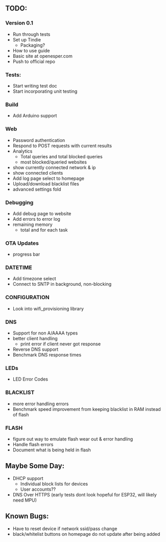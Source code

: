 ## TODO:

### Version 0.1
- Run through tests
- Set up Tindie
    - Packaging?
- How to use guide
- Basic site at openesper.com
- Push to official repo

### Tests:
- Start writing test doc
- Start incorporating unit testing
### Build
- Add Arduino support
### Web
- Password authentication
- Respond to POST requests with current results
- Analytics
    - Total queries and total blocked queries
    - most blocked/queried websites
- show currently connected network & ip
- show connected clients
- Add log page select to homepage 
- Upload/download blacklist files
- advanced settings fold
### Debugging
- Add debug page to website
- Add errors to error log
- remaining memory
    - total and for each task
### OTA Updates
- progress bar
### DATETIME
- Add timezone select
- Connect to SNTP in background, non-blocking
### CONFIGURATION
- Look into wifi_provisioning library
### DNS
- Support for non A/AAAA types
- better client handling
    - print error if client never got response
- Reverse DNS support
- Benchmark DNS response times
### LEDs
- LED Error Codes
### BLACKLIST
- more error handling errors
- Benchmark speed improvement from keeping blacklist in RAM instead of flash
### FLASH
- figure out way to emulate flash wear out & error handling
- Handle flash errors
- Document what is being held in flash

## Maybe Some Day:
- DHCP support
    - Individual block lists for devices
    - User accounts??
- DNS Over HTTPS (early tests dont look hopeful for ESP32, will likely need MPU)

## Known Bugs:
- Have to reset device if network ssid/pass change
- black/whitelist buttons on homepage do not update after being added 
